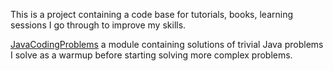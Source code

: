 This is a project containing a code base for tutorials, books, learning sessions I go through to improve my skills.

[JavaCodingProblems](JavaCodingProblems/README.MD) a module containing solutions of trivial Java problems I solve as
a warmup before starting solving more complex problems. 